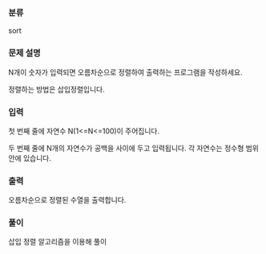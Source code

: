 ### 분류

sort

### 문제 설명

<p>
N개이 숫자가 입력되면 오름차순으로 정렬하여 출력하는 프로그램을 작성하세요.

정렬하는 방법은 삽입정렬입니다.
</p>


### 입력

 <p>첫 번째 줄에 자연수 N(1<=N<=100)이 주어집니다.

두 번째 줄에 N개의 자연수가 공백을 사이에 두고 입력됩니다. 각 자연수는 정수형 범위 안에 있습니다.</p>

### 출력

 <p>오름차순으로 정렬된 수열을 출력합니다.</p>

### 풀이

<p>
삽입 정렬 알고리즘을 이용해 풀이
</p>
